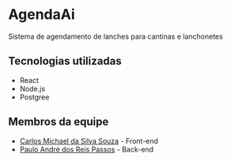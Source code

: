 # AgendaAi

Sistema de agendamento de lanches para cantinas e lanchonetes

## Tecnologias utilizadas
  - React
  - Node.js
  - Postgree

## Membros da equipe
  - [Carlos Michael da Silva Souza](https://github.com/Seinenk) - Front-end
  - [Paulo André dos Reis Passos](https://github.com/pauloandrepassos) - Back-end

